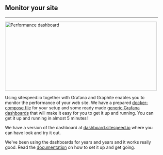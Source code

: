 ## Monitor your site 
* * *
[<img src="{{site.baseurl}}/img/dashboard-front.png" class="pull-left img-big" alt="Performance dashboard" width="500" height="227">]({{site.baseurl}}/documentation/sitespeed.io/performance-dashboard/)

Using sitespeed.io together with Grafana and Graphite enables you to monitor the performance of your web site. We have a prepared [docker-compose file](https://github.com/sitespeedio/sitespeed.io/blob/main/docker/docker-compose.yml) for your setup and some ready made [generic Grafana dashboards](https://github.com/sitespeedio/grafana-bootstrap-docker/tree/main/dashboards/graphite) that will make it easy for you to get it up and running. You can get it up and running in almost 5 minutes!

We have a version of the dashboard at [dashboard.sitespeed.io](https://dashboard.sitespeed.io/) where you can have look and try it out.

We've been using the dashboards for years and years and it works really good. Read the [documentation]({{site.baseurl}}/documentation/sitespeed.io/performance-dashboard/) on how to set it up and get going.


